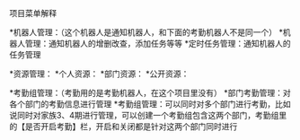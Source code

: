 项目菜单解释

*机器人管理：（这个机器人是通知机器人，和下面的考勤机器人不是同一个）
  *机器人管理：通知机器人的增删改查，添加任务等等
  *定时任务管理：通知机器人的任务管理

*资源管理：
  *个人资源：
  *部门资源：
  *公开资源：

*考勤组管理：（考勤用的是考勤机器人，在这个项目里没有）
  *部门考勤管理：对各个部门的考勤信息进行管理
  *考勤组管理：可以同时对多个部门进行考勤，比如说同时对家族3、4期进行管理，可以创建一个考勤组包含这两个部门，考勤组里的【是否开启考勤】栏，开启和关闭都是针对这两个部门同时进行
